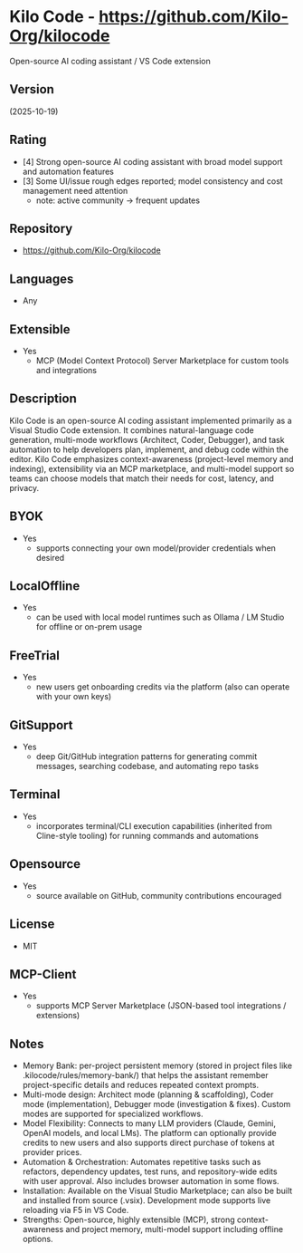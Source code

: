 # Kilo Code - https://github.com/Kilo-Org/kilocode
Open-source AI coding assistant / VS Code extension

## Version
(2025-10-19)

## Rating
- [4] Strong open-source AI coding assistant with broad model support and automation features
- [3] Some UI/issue rough edges reported; model consistency and cost management need attention
  - note: active community -> frequent updates

## Repository
- https://github.com/Kilo-Org/kilocode

## Languages
- Any

## Extensible
- Yes
  - MCP (Model Context Protocol) Server Marketplace for custom tools and integrations

## Description
Kilo Code is an open-source AI coding assistant implemented primarily as a Visual Studio Code extension. It combines natural-language code generation, multi-mode workflows (Architect, Coder, Debugger), and task automation to help developers plan, implement, and debug code within the editor. Kilo Code emphasizes context-awareness (project-level memory and indexing), extensibility via an MCP marketplace, and multi-model support so teams can choose models that match their needs for cost, latency, and privacy.

## BYOK
- Yes
  - supports connecting your own model/provider credentials when desired

## LocalOffline
- Yes
  - can be used with local model runtimes such as Ollama / LM Studio for offline or on-prem usage

## FreeTrial
- Yes
  - new users get onboarding credits via the platform (also can operate with your own keys)

## GitSupport
- Yes
  - deep Git/GitHub integration patterns for generating commit messages, searching codebase, and automating repo tasks

## Terminal
- Yes
  - incorporates terminal/CLI execution capabilities (inherited from Cline-style tooling) for running commands and automations

## Opensource
- Yes
  - source available on GitHub, community contributions encouraged

## License
- MIT

## MCP-Client
- Yes
  - supports MCP Server Marketplace (JSON-based tool integrations / extensions)

## Notes
- Memory Bank: per-project persistent memory (stored in project files like .kilocode/rules/memory-bank/) that helps the assistant remember project-specific details and reduces repeated context prompts.
- Multi-mode design: Architect mode (planning & scaffolding), Coder mode (implementation), Debugger mode (investigation & fixes). Custom modes are supported for specialized workflows.
- Model Flexibility: Connects to many LLM providers (Claude, Gemini, OpenAI models, and local LMs). The platform can optionally provide credits to new users and also supports direct purchase of tokens at provider prices.
- Automation & Orchestration: Automates repetitive tasks such as refactors, dependency updates, test runs, and repository-wide edits with user approval. Also includes browser automation in some flows.
- Installation: Available on the Visual Studio Marketplace; can also be built and installed from source (.vsix). Development mode supports live reloading via F5 in VS Code.
- Strengths: Open-source, highly extensible (MCP), strong context-awareness and project memory, multi-model support including offline options.


